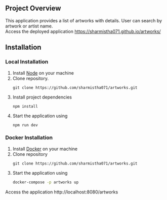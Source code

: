 ## Project Overview

This application provides a list of artworks with details.
User can search by artwork or artist name.
<br>
Access the deployed application https://sharmistha071.github.io/artworks/

## Installation

### Local Installation

1. Install [Node](https://nodejs.org/en/download/current) on your machine
2. Clone repository.
   ```
   git clone https://github.com/sharmistha071/artworks.git
   ```
3. Install project dependencies
   ```
   npm install
   ```
4. Start the application using
   ```
   npm run dev
   ```

### Docker Installation

1. Install [Docker](https://www.docker.com/get-started) on your machine
2. Clone repository
   ```
   git clone https://github.com/sharmistha071/artworks.git
   ```
3. Start the application using
   ```bash
   docker-compose -p artworks up
   ```

Access the application http://localhost:8080/artworks
